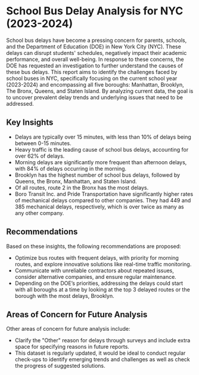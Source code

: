 # School Bus Delay Analysis for NYC (2023-2024)

School bus delays have become a pressing concern for parents, schools, and the Department of Education (DOE) in New York City (NYC). These delays can disrupt students' schedules, negatively impact their academic performance, and overall well-being. In response to these concerns, the DOE has requested an investigation to further understand the causes of these bus delays. This report aims to identify the challenges faced by school buses in NYC, specifically focusing on the current school year (2023-2024) and encompassing all five boroughs: Manhattan, Brooklyn, The Bronx, Queens, and Staten Island. By analyzing current data, the goal is to uncover prevalent delay trends and underlying issues that need to be addressed.

## Key Insights
- Delays are typically over 15 minutes, with less than 10% of delays being between 0-15 minutes.
- Heavy traffic is the leading cause of school bus delays, accounting for over 62% of delays.
- Morning delays are significantly more frequent than afternoon delays, with 84% of delays occurring in the morning.
- Brooklyn has the highest number of school bus delays, followed by Queens, the Bronx, Manhattan, and Staten Island.
- Of all routes, route 2 in the Bronx has the most delays.
- Boro Transit Inc. and Pride Transportation have significantly higher rates of mechanical delays compared to other companies. They had 449 and 385 mechanical delays, respectively, which is over twice as many as any other company.

## Recommendations
Based on these insights, the following recommendations are proposed:
- Optimize bus routes with frequent delays, with priority for morning routes, and explore innovative solutions like real-time traffic monitoring.
- Communicate with unreliable contractors about repeated issues, consider alternative companies, and ensure regular maintenance.
- Depending on the DOE’s priorities, addressing the delays could start with all boroughs at a time by looking at the top 3 delayed routes or the borough with the most delays, Brooklyn.

## Areas of Concern for Future Analysis
Other areas of concern for future analysis include:
- Clarify the "Other" reason for delays through surveys and include extra space for specifying reasons in future reports.
- This dataset is regularly updated, it would be ideal to conduct regular check-ups to identify emerging trends and challenges as well as check the progress of suggested solutions.


